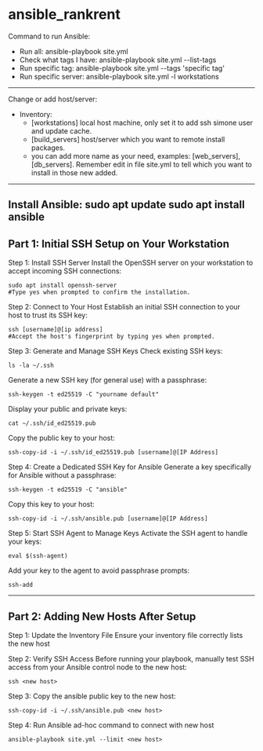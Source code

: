 # ansible_rankrent

Command to run Ansible:
- Run all: ansible-playbook site.yml
- Check what tags I have: ansible-playbook site.yml --list-tags
- Run specific tag: ansible-playbook site.yml --tags 'specific tag'
- Run specific server: ansible-playbook  site.yml -l workstations
-------------------

Change or add host/server:
- Inventory:
   - [workstations] local host machine, only set it to add ssh simone user and update cache.
   - [build_servers] host/server which you want to remote install packages.
   - you can add more name as your need, examples: [web_servers],[db_servers]. Remember edit in file site.yml to tell which you want to install in those new added.
------------------
Install Ansible:
sudo apt update
sudo apt install ansible
------------------

## Part 1: Initial SSH Setup on Your Workstation
Step 1: Install SSH Server
Install the OpenSSH server on your workstation to accept incoming SSH connections:
```
sudo apt install openssh-server
#Type yes when prompted to confirm the installation.
```

Step 2: Connect to Your Host
Establish an initial SSH connection to your host to trust its SSH key:
```
ssh [username]@[ip address]
#Accept the host's fingerprint by typing yes when prompted.
```

Step 3: Generate and Manage SSH Keys
Check existing SSH keys:
```
ls -la ~/.ssh
``` 
Generate a new SSH key (for general use) with a passphrase:
```
ssh-keygen -t ed25519 -C "yourname default"
``` 
Display your public and private keys:
```
cat ~/.ssh/id_ed25519.pub
```
Copy the public key to your host:
```
ssh-copy-id -i ~/.ssh/id_ed25519.pub [username]@[IP Address]
``` 
Step 4: Create a Dedicated SSH Key for Ansible
Generate a key specifically for Ansible without a passphrase:
```
ssh-keygen -t ed25519 -C "ansible"
``` 
Copy this key to your host:
```
ssh-copy-id -i ~/.ssh/ansible.pub [username]@[IP Address]
```
 
Step 5: Start SSH Agent to Manage Keys
Activate the SSH agent to handle your keys:
```
eval $(ssh-agent)
``` 
Add your key to the agent to avoid passphrase prompts:
```
ssh-add
```
 ---------------------------------------
## Part 2: Adding New Hosts After Setup
Step 1: Update the Inventory File
Ensure your inventory file correctly lists the new host

Step 2: Verify SSH Access
Before running your playbook, manually test SSH access from your Ansible control node to the new host:
```
ssh <new host>
```

Step 3: Copy the ansible public key to the new host:
```
ssh-copy-id -i ~/.ssh/ansible.pub <new host>
```

Step 4:
Run Ansible ad-hoc command to connect with new host
```
ansible-playbook site.yml --limit <new host>

